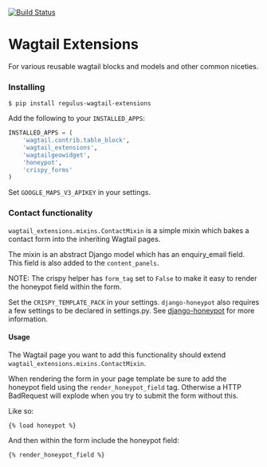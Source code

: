 [![Build Status](https://travis-ci.org/regulusweb/wagtail-extensions.svg?branch=master)](https://travis-ci.org/regulusweb/wagtail-extensions)

# Wagtail Extensions

For various reusable wagtail blocks and models and other common niceties.

### Installing

```
$ pip install regulus-wagtail-extensions
```

Add the following to your `INSTALLED_APPS`:

```python
INSTALLED_APPS = (
    'wagtail.contrib.table_block',
    'wagtail_extensions',
    'wagtailgeowidget',
    'honeypot',
    'crispy_forms'
)
```

Set `GOOGLE_MAPS_V3_APIKEY` in your settings.


### Contact functionality

`wagtail_extensions.mixins.ContactMixin` is a simple mixin which bakes a contact form into the inheriting Wagtail pages.

The mixin is an abstract Django model which has an enquiry_email field.
This field is also added to the `content_panels`.

NOTE: The crispy helper has `form_tag` set to `False` to make it easy
to render the honeypot field within the form.

Set the `CRISPY_TEMPLATE_PACK` in your settings. `django-honeypot` also requires a few settings to be declared in settings.py.
See [django-honeypot](https://github.com/jamesturk/django-honeypot) for more information.

#### Usage
The Wagtail page you want to add this functionality should extend
`wagtail_extensions.mixins.ContactMixin`.

When rendering the form in your page template be sure to add the honeypot field using the
`render_honeypot_field` tag. Otherwise a HTTP BadRequest will explode when you try to submit the form without this.

Like so:

`{% load honeypot %}`

And then within the form include the honeypot field:

`{% render_honeypot_field %}`
